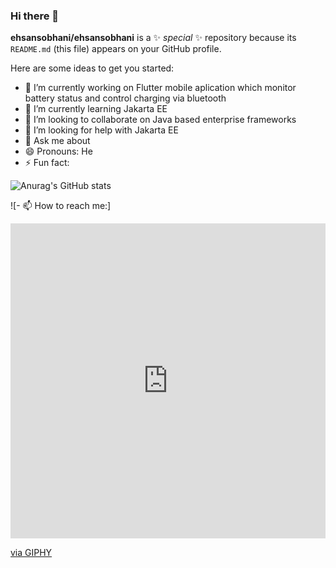 ### Hi there 👋

**ehsansobhani/ehsansobhani** is a ✨ _special_ ✨ repository because its `README.md` (this file) appears on your GitHub profile.

Here are some ideas to get you started:

- 🔭 I’m currently working on Flutter mobile aplication which monitor battery status and control charging via bluetooth
- 🌱 I’m currently learning Jakarta EE
- 👯 I’m looking to collaborate on Java based enterprise frameworks
- 🤔 I’m looking for help with Jakarta EE
- 💬 Ask me about 
- 😄 Pronouns: He
- ⚡ Fun fact: 



![Anurag's GitHub stats](https://github-readme-stats.vercel.app/api?username=ehsansobhani&show_icons=true&theme=radical)

![- 📫 How to reach me:]
<div style="width:100%;height:0;padding-bottom:100%;position:relative;"><iframe src="https://giphy.com/embed/k7Yv2QsOGYTsI0CIDt" width="100%" height="100%" style="position:absolute" frameBorder="0" class="giphy-embed" allowFullScreen></iframe></div><p><a href="https://giphy.com/gifs/transparent-k7Yv2QsOGYTsI0CIDt">via GIPHY</a></p>




